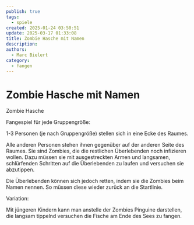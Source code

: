 ```yaml
---
publish: true
tags:
  - spiele
created: 2025-01-24 03:50:51
update: 2025-03-17 01:33:08
title: Zombie Hasche mit Namen
description: 
authors:
  - Marc Bielert
category:
  - fangen
---
```


# Zombie Hasche mit Namen

Zombie Hasche

Fangespiel für jede Gruppengröße:

1-3 Personen (je nach Gruppengröße) stellen sich in eine Ecke des Raumes.

Alle anderen Personen stehen ihnen gegenüber auf der anderen Seite des Raumes. Sie sind Zombies, die die restlichen Überlebenden noch infizieren wollen. Dazu müssen sie mit ausgestreckten Armen und langsamen, schlürfenden Schritten auf die Überlebenden zu laufen und versuchen sie abzutippen.

Die Überlebenden können sich jedoch retten, indem sie die Zombies beim Namen nennen. So müssen diese wieder zurück an die Startlinie.

Variation:

Mit jüngeren Kindern kann man anstelle der Zombies Pinguine darstellen, die langsam tippelnd versuchen die Fische am Ende des Sees zu fangen.

